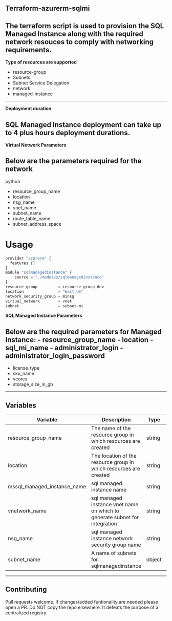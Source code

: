 
## **Terraform-azurerm-sqlmi**


## The terraform script is used to provision the SQL Managed Instance along with the required network resouces to comply with networking requirements.

 **Type of resources are supported**

  -  resource-group
  - Subnets
  - Subnet Service Delegation
  - network
  - managed-instance
  ----
**Deployment duration**

## SQL Managed Instance deployment can take up to 4 plus hours deployment durations.

**Virtual Network Parameters**

## Below are the parameters required for the network

python
- resource_group_name
- location
- nsg_name
- vnet_name
- subnet_name
- route_table_name
- subnet_address_space

# Usage 

```python
provider "azurerm" {
  features {}
}
module "sqlmanagedinstance" {
    source = "./modules/sqlmanagedinstance"
}
resource_group         = resource_group_dev
location               = "East US"
network_security_group = minsg
virtual_network        = vnet
subnet                 = subnet-mi

```
**SQL Managed Instance Parameters** 

## Below are the required parameters for Managed Instance: - resource_group_name - location - sql_mi_name - administrator_login - administrator_login_password

- license_type
- sku_name
- vcores
- storage_size_in_gb
---
## **Variables**

Variable |Description |	Type  |Default |
---------|------------|--------------|-----------|
resource_group_name| The name of the resource group in which resources are created| 	string |	resource_group_dev |
location |The location of the resource group in which resources are created| string	| East US |
mssql_managed_instance_name | sql managed instance name| string | sqlmi 
vnetwork_name|	sql managed instance vnet name on which to generate subnet for integration	| string	|  vnet_name |
nsg_name |	sql managed instance network security group name	| string	|  minsg  | 
subnet_name | 	A name of subnets for sqlmanagedinstance  | 	object  | 	{}  |


----


## Contributing

Pull requests welcome. If changes/added funtionality are needed please open a PR. Do NOT copy the repo elsewhere. It defeats the purpose of a centralized registry.
